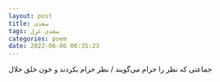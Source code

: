 ```yaml
---
layout: post
title: سعدی
tags: سعدی غزل
categories: poem
date: 2022-06-06 06:35:23
---
```


جماعتی که نظر را حرام می‌گویند / نظر حرام بکردند و خون خلق حلال
